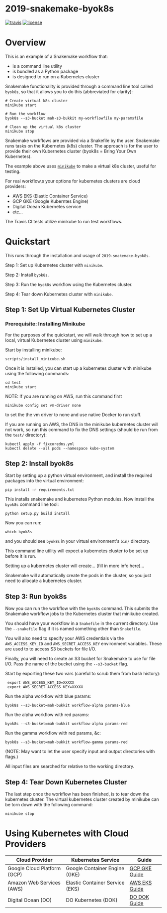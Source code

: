 # 2019-snakemake-byok8s

[![travis](https://img.shields.io/travis/charlesreid1/2019-snakemake-byok8s.svg)](https://travis-ci.org/charlesreid1/2019-snakemake-byok8s)
[![license](https://img.shields.io/github/license/charlesreid1/2019-snakemake-byok8s.svg)](https://github.com/charlesreid1/2019-snakemake-byok8s/blob/master/LICENSE)

# Overview

This is an example of a Snakemake workflow that:

- is a command line utility
- is bundled as a Python package
- is designed to run on a Kubernetes cluster

Snakemake functionality is provided through
a command line tool called `byok8s`, so that
it allows you to do this (abbreviated for clarity):

```
# Create virtual k8s cluster
minikube start

# Run the workflow
byok8s --s3-bucket mah-s3-bukkit my-workflowfile my-paramsfile

# Clean up the virtual k8s cluster
minikube stop
```

Snakemake workflows are provided via a Snakefile by
the user. Snakemake runs tasks on the Kubernetes (k8s)
cluster. The approach is for the user to provide
their own Kubernetes cluster (byok8s = Bring Your
Own Kubernetes).

The example above uses [`minikube`](https://github.com/kubernetes/minikube)
to make a virtual k8s cluster, useful for testing.

For real workflow,s your options for
kubernetes clusters are cloud providers:

- AWS EKS (Elastic Container Service)
- GCP GKE (Google Kuberntes Engine)
- Digital Ocean Kubernetes service
- etc...

The Travis CI tests utilize minikube to run 
test workflows.

# Quickstart

This runs through the installation and usage 
of `2019-snakemake-byok8s`.

Step 1: Set up Kubernetes cluster with `minikube`.

Step 2: Install `byok8s`.

Step 3: Run the `byok8s` workflow using the Kubernetes cluster. 

Step 4: Tear down Kubernetes cluster with `minikube`.


## Step 1: Set Up Virtual Kubernetes Cluster 

### Prerequisite: Installing Minikube

For the purposes of the quickstart, we will walk
through how to set up a local, virtual Kubernetes
cluster using `minikube`.

Start by installing minikube:

```
scripts/install_minicube.sh
```

Once it is installed, you can start up a kubernetes cluster
with minikube using the following commands:

```
cd test
minikube start
```

NOTE: If you are running on AWS, run this command first

```
minikube config set vm-driver none
```

to set the the vm driver to none and use native Docker to run stuff.

If you are running on AWS, the DNS in the minikube
kubernetes cluster will not work, so run this command
to fix the DNS settings (should be run from the
`test/` directory):

```
kubectl apply -f fixcoredns.yml
kubectl delete --all pods --namespace kube-system
```


## Step 2: Install byok8s

Start by setting up a python virtual environment,
and install the required packages into the
virtual environment:

```
pip install -r requirements.txt
```

This installs snakemake and kubernetes Python
modules. Now install the `byok8s` command line
tool:

```
python setup.py build install
```

Now you can run:

```
which byok8s
```

and you should see `byok8s` in your virtual 
environment's `bin/` directory.

This command line utility will expect a kubernetes
cluster to be set up before it is run. 

Setting up a kubernetes cluster will create...
(fill in more info here)...

Snakemake will automatically create the pods
in the cluster, so you just need to allocate
a kubernetes cluster.


## Step 3: Run byok8s

Now you can run the workflow with the `byok8s` command.
This submits the Snakemake workflow jobs to the Kubernetes
cluster that minikube created.

You should have your workflow in a `Snakefile` in the
current directory. Use the `--snakefile` flag if it is
named something other than `Snakefile`.

You will also need to specify your AWS credentials
via the `AWS_ACCESS_KEY_ID` and `AWS_SECRET_ACCESS_KEY`
environment variables. These are used to to access
S3 buckets for file I/O.

Finally, you will need to create an S3 bucket for
Snakemake to use for file I/O. Pass the name of the
bucket using the `--s3-bucket` flag.

Start by exporting these two vars (careful to
scrub them from bash history):

```
 export AWS_ACCESS_KEY_ID=XXXXX
 export AWS_SECRET_ACCESS_KEY=XXXXX
```

Run the alpha workflow with blue params:

```
byok8s --s3-bucket=mah-bukkit workflow-alpha params-blue
```

Run the alpha workflow with red params:

```
byok8s --s3-bucket=mah-bukkit workflow-alpha params-red
```

Run the gamma workflow with red params, &c:

```
byok8s --s3-bucket=mah-bukkit workflow-gamma params-red
```

(NOTE: May want to let the user specify 
input and output directories with flags.)

All input files are searched for relative to the working
directory.


## Step 4: Tear Down Kubernetes Cluster

The last step once the workflow has been finished,
is to tear down the kubernetes cluster. The virtual
kubernetes cluster created by minikube can be torn
down with the following command:

```
minikube stop
```

# Using Kubernetes with Cloud Providers

|  Cloud Provider             | Kubernetes Service              | Guide                              |
|-----------------------------|---------------------------------|------------------------------------|
| Google Cloud Platform (GCP) | Google Container Engine (GKE)   | [GCP GKE Guide](kubernetes_gcp.md) |
| Amazon Web Services (AWS)   | Elastic Container Service (EKS) | [AWS EKS Guide](kubernetes_aws.md) |
| Digital Ocean (DO)          | DO Kubernetes (DOK)             | [DO DOK Guide](kubernetes_dok.md)  |


